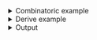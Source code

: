 <details><summary>Combinatoric example</summary>

```no_run
#[derive(Debug, Clone)]
pub struct Options {
    verbose: bool,
    binary: String,
    args: Vec<String>,
}

pub fn options() -> OptionParser<Options> {
    let verbose = short('v')
        .long("verbose")
        .help("Produce detailed report")
        .switch();
    let binary = long("bin").help("Binary to execute").argument("BIN");
    let args = positional("ARG")
        .help("Arguments for the binary")
        .strict()
        .many();
    construct!(Options {
        verbose,
        binary,
        args
    })
    .to_options()
}

fn main() {
    println!("{:?}", options().run())
}
```

</details>
<details><summary>Derive example</summary>

```no_run
#[derive(Debug, Clone, Bpaf)]
#[bpaf(options)]
pub struct Options {
    #[bpaf(short, long)]
    /// Produce detailed report
    verbose: bool,
    #[bpaf(long("bin"), argument("BIN"))]
    /// Binary to execute
    binary: String,
    #[bpaf(positional("ARG"), strict, many)]
    /// Arguments for the binary
    args: Vec<String>,
}

fn main() {
    println!("{:?}", options().run())
}
```

</details>
<details><summary>Output</summary>

Usage line for a cargo-run like app that takes an app name and possibly many strictly
positional child arguments can look like this:


<div class='bpaf-doc'>
$ app --help<br>
<p><b>Usage</b>: <tt><b>app</b></tt> [<tt><b>-v</b></tt>] <tt><b>--bin</b></tt>=<tt><i>BIN</i></tt> <tt><b>--</b></tt> [<tt><i>ARG</i></tt>]...</p><p><div>
<b>Available positional items:</b></div><dl><dt><tt><i>ARG</i></tt></dt>
<dd>Arguments for the binary</dd>
</dl>
</p><p><div>
<b>Available options:</b></div><dl><dt><tt><b>-v</b></tt>, <tt><b>--verbose</b></tt></dt>
<dd>Produce detailed report</dd>
<dt><tt><b>    --bin</b></tt>=<tt><i>BIN</i></tt></dt>
<dd>Binary to execute</dd>
<dt><tt><b>-h</b></tt>, <tt><b>--help</b></tt></dt>
<dd>Prints help information</dd>
</dl>
</p>
<style>
div.bpaf-doc {
    padding: 14px;
    background-color:var(--code-block-background-color);
    font-family: "Source Code Pro", monospace;
    margin-bottom: 0.75em;
}
div.bpaf-doc dt { margin-left: 1em; }
div.bpaf-doc dd { margin-left: 3em; }
div.bpaf-doc dl { margin-top: 0; padding-left: 1em; }
div.bpaf-doc  { padding-left: 1em; }
</style>
</div>


Here any argument passed before double dash goes to the parser itself


<div class='bpaf-doc'>
$ app --bin dd --verbose<br>
Options { verbose: true, binary: "dd", args: [] }
</div>


Anything after it - collected into strict arguments


<div class='bpaf-doc'>
$ app --bin dd -- --verbose<br>
Options { verbose: false, binary: "dd", args: ["--verbose"] }
</div>

</details>